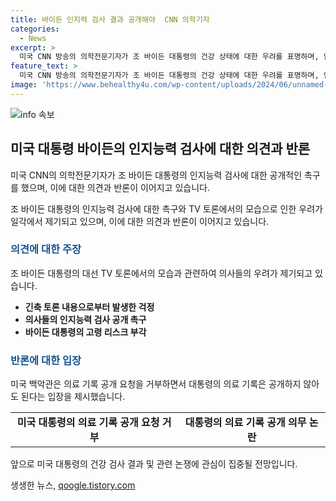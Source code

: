 ```yaml
---
title: 바이든 인지력 검사 결과 공개해야  CNN 의학기자
categories:
  - News
excerpt: >
  미국 CNN 방송의 의학전문기자가 조 바이든 대통령의 건강 상태에 대한 우려를 표명하며, 인지능력 검사 결과를 공개해야 한다고 촉구했다. 바이든 대통령의 TV 토론 모습에서의 언행을 들고 의료 전문가들의 의견을 언급하며, 백악관의 거부로 인한 우려를 피력했다. 또한 대통령의 대선 후보자로서의 의무에 대해 강조하고, 바이든 대통령의 거부에 대한 반응을 소개했다. (150자)
feature_text: >
  미국 CNN 방송의 의학전문기자가 조 바이든 대통령의 건강 상태에 대한 우려를 표명하며, 인지능력 검사 결과를 공개해야 한다고 촉구했다. 바이든 대통령의 TV 토론 모습에서의 언행을 들고 의료 전문가들의 의견을 언급하며, 백악관의 거부로 인한 우려를 피력했다. 또한 대통령의 대선 후보자로서의 의무에 대해 강조하고, 바이든 대통령의 거부에 대한 반응을 소개했다. (150자)
image: 'https://www.behealthy4u.com/wp-content/uploads/2024/06/unnamed-file.png'
---
```


<p><img src="https://www.behealthy4u.com/wp-content/uploads/2024/06/unnamed-file.png" alt="info 속보" /></p>

<h2 data-ke-size="size26">미국 대통령 바이든의 인지능력 검사에 대한 의견과 반론</h2>

<p>미국 CNN의 의학전문기자가 조 바이든 대통령의 인지능력 검사에 대한 공개적인 촉구를 했으며, 이에 대한 의견과 반론이 이어지고 있습니다.</p>

<p data-ke-size="size16">조 바이든 대통령의 인지능력 검사에 대한 촉구와 TV 토론에서의 모습으로 인한 우려가 일각에서 제기되고 있으며, 이에 대한 의견과 반론이 이어지고 있습니다.</p>

<h3><b><span style="color: #1a5490;">의견에 대한 주장</span></b></h3>

<p>조 바이든 대통령의 대선 TV 토론에서의 모습과 관련하여 의사들의 우려가 제기되고 있습니다.</p>

<ul>
  <li><b>긴축 토론 내용으로부터 발생한 걱정</b></li>
  <li><b>의사들의 인지능력 검사 공개 촉구</b></li>
  <li><b>바이든 대통령의 고령 리스크 부각</b></li>
</ul>

<h3><b><span style="color: #1a5490;">반론에 대한 입장</span></b></h3>

<p>미국 백악관은 의료 기록 공개 요청을 거부하면서 대통령의 의료 기록은 공개하지 않아도 된다는 입장을 제시했습니다.</p>

<table>
    <tr>
        <td style="text-align: center; height: 17px;"><b>미국 대통령의 의료 기록 공개 요청 거부</b></td>
        <td style="text-align: center; height: 17px;"><b>대통령의 의료 기록 공개 의무 논란</b></td>
    </tr>
</table>

<p data-ke-size="size16">앞으로 미국 대통령의 건강 검사 결과 및 관련 논쟁에 관심이 집중될 전망입니다.</p>
생생한 뉴스, <a href="https://qoogle.tistory.com" rel="dofollow">qoogle.tistory.com</a>


